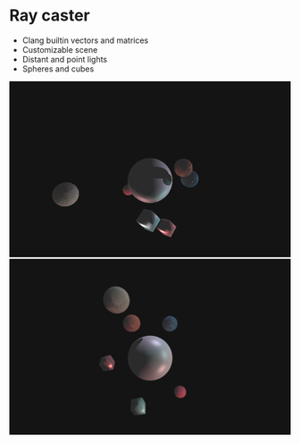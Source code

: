 # Ray caster

- Clang builtin vectors and matrices
- Customizable scene
- Distant and point lights
- Spheres and cubes

<img src="assets/screensoot2.png" alt="example">

<img src="assets/screensoot3.png" alt="example">